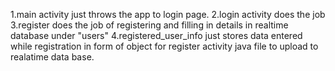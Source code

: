 1.main activity just throws the app to login page.
2.login activity does the job
3.register does the job of registering and filling in details in realtime database under "users"
4.registered_user_info just stores data entered while registration in form of object for register activity java file to upload to realatime data base. 
